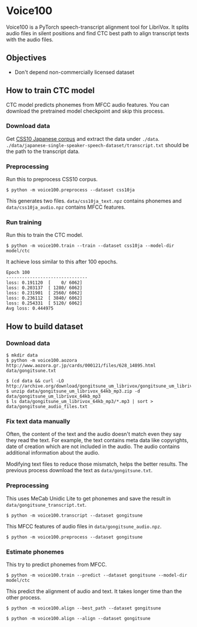 # Voice100

Voice100 is a PyTorch speech-transcript alignment tool for LibriVox.
It splits audio files in silent positions and find CTC best path to
align transcript texts with the audio files.

## Objectives

- Don't depend non-commercially licensed dataset

## How to train CTC model

CTC model predicts phonemes from MFCC audio features. You can download
the pretrained model checkpoint and skip this process.

### Download data

Get [CSS10 Japanese corpus](https://github.com/Kyubyong/css10) and extract
the data under `./data`.
`./data/japanese-single-speaker-speech-dataset/transcript.txt` should be
the path to the transcript data.

### Preprocessing

Run this to preprocess CSS10 corpus.

```
$ python -m voice100.preprocess --dataset css10ja
```

This generates two files.
`data/css10ja_text.npz` contains phonemes
and `data/css10ja_audio.npz` contains MFCC features.

### Run training

Run this to train the CTC model.

```
$ python -m voice100.train --train --dataset css10ja --model-dir model/ctc
```

It achieve loss similar to this after 100 epochs.

```
Epoch 100
-------------------------------
loss: 0.191120  [    0/ 6062]
loss: 0.203137  [ 1280/ 6062]
loss: 0.231901  [ 2560/ 6062]
loss: 0.236112  [ 3840/ 6062]
loss: 0.254331  [ 5120/ 6062]
Avg loss: 0.444975 
```

## How to build dataset

### Download data

```
$ mkdir data
$ python -m voice100.aozora http://www.aozora.gr.jp/cards/000121/files/628_14895.html data/gongitsune.txt
```

```
$ (cd data && curl -LO http://archive.org/download/gongitsune_um_librivox/gongitsune_um_librivox_64kb_mp3.zip)
$ unzip data/gongitsune_um_librivox_64kb_mp3.zip -d data/gongitsune_um_librivox_64kb_mp3
$ ls data/gongitsune_um_librivox_64kb_mp3/*.mp3 | sort > data/gongitsune_audio_files.txt
```

### Fix text data manually

Often, the content of the text and the audio doesn't match even they say they read the text.
For example, the text contains meta data like copyrights, date of creation which are not included in the audio.
The audio contains additional information about the audio.

Modifying text files to reduce those mismatch, helps the better results. The previous process download
the text as `data/gongitsune.txt`.

### Preprocessing

This uses MeCab Unidic Lite to get phonemes and save the result in `data/gongitsune_transcript.txt`.

```
$ python -m voice100.transcript --dataset gongitsune
```

This MFCC features of audio files in `data/gongitsune_audio.npz`.

```
$ python -m voice100.preprocess --dataset gongitsune
```

### Estimate phonemes

This try to predict phonemes from MFCC.

```
$ python -m voice100.train --predict --dataset gongitsune --model-dir model/ctc
```

This predict the alignment of audio and text. It takes longer time than the other 
process.

```
$ python -m voice100.align --best_path --dataset gongitsune
```

```
$ python -m voice100.align --align --dataset gongitsune  
```
